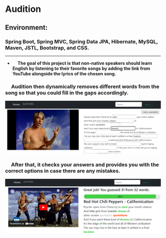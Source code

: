 # Audition
## Environment:
### Spring Boot, Spring MVC, Spring Data JPA, Hibernate, MySQL, Maven, JSTL, Bootstrap, and CSS.

___

 + **&nbsp;&nbsp;&nbsp;&nbsp;&nbsp;The goal of this project is that non-native speakers should <b>learn English</b> by listening to their favorite songs by adding the link from YouTube alongside the lyrics of the chosen song.**

<h3>
 &nbsp;&nbsp;&nbsp;&nbsp;&nbsp;<b>Audition</b> then dynamically removes different words from the song so that you could fill in the gaps accordingly. 
</h3>

![Image1](images/Audition%201.png)

<h3>
&nbsp;&nbsp;&nbsp;&nbsp;&nbsp;After that, it <b>checks your answers</b> and provides you with the correct options in case there are any mistakes.
</h3>

![Image1](images/Audition%202.png)

